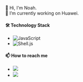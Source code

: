 👋 Hi, I'm Noah.
<br>
🔭 I’m currently working on Huawei.

#### 🛠 Technology Stack

- ![JavaScript](https://img.shields.io/badge/Java-F7DF1E?)
- ![Shell.js](https://img.shields.io/badge/Shell-61DAFBD)

#### 📫 How to reach me

- <a href="mailto:yebin.yu@hotmail.com"><img src="https://img.shields.io/badge/yebin.yu@hotmail.com-4FC08D?logo=Gmail&logoColor=fff&style=flat"></a>
- <a href="weixin://SuperGeniusNoah"><img src="https://img.shields.io/badge/SuperGeniusNoah-092E20?logo=WeChat&logoColor=#1AAD19&style=flat"></a>

<!--
#### 🏆 Github Status

<div align="center"> <img height="137px" src="https://github-readme-stats.vercel.app/api?username=Noah-yebin&hide_title=true&hide_border=true&show_icons=true&line_height=21&text_color=000&icon_color=000&bg_color=0,ea6161,ffc64d,fffc4d,52fa5a&theme=graywhite" /> </div>

<div align="center"> <img src="https://github-readme-stats.vercel.app/api/top-langs/?username=Noah-yebin&theme=tokyonight&layout=compact"> </div>

<div align="center"> <img src="https://github-profile-trophy.vercel.app/?username=Noah-yebin&theme=onedark" /> </div>
-->











<!--
**Noah-yebin/Noah-yebin** is a ✨ _special_ ✨ repository because its `README.md` (this file) appears on your GitHub profile.

Here are some ideas to get you started:
.
- 🔭 I’m currently working on ...
- 🌱 I’m currently learning ...
- 👯 I’m looking to collaborate on ...
- 🤔 I’m looking for help with ...
- 💬 Ask me about ...
- 📫 How to reach me: ...
- 😄 Pronouns: ...
- ⚡ Fun fact: ...
-->

